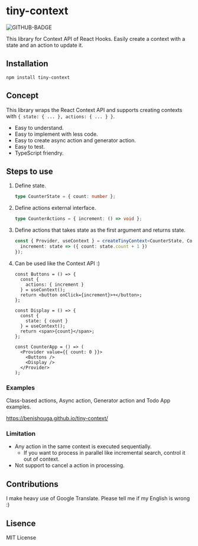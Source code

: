 # tiny-context

![GITHUB-BADGE](https://github.com/benishouga/tiny-context/workflows/Node.js%20CI/badge.svg)

This library for Context API of React Hooks. Easily create a context with a state and an action to update it.

## Installation

```
npm install tiny-context
```

## Concept

This library wraps the React Context API and supports creating contexts with `{ state: { ... }, actions: { ... } }`.

- Easy to understand.
- Easy to implement with less code.
- Easy to create async action and generator action.
- Easy to test.
- TypeScript friendry.

## Steps to use

1. Define state.
   ```ts
   type CounterState = { count: number };
   ```
2. Define actions external interface.
   ```ts
   type CounterActions = { increment: () => void };
   ```
3. Define actions that takes state as the first argument and returns state.
   ```ts
   const { Provider, useContext } = createTinyContext<CounterState, CounterActions>({
     increment: state => ({ count: state.count + 1 })
   });
   ```
4. Can be used like the Context API :)

   ```tsx
   const Buttons = () => {
     const {
       actions: { increment }
     } = useContext();
     return <button onClick={increment}>+</button>;
   };

   const Display = () => {
     const {
       state: { count }
     } = useContext();
     return <span>{count}</span>;
   };

   const CounterApp = () => (
     <Provider value={{ count: 0 }}>
       <Buttons />
       <Display />
     </Provider>
   );
   ```

### Examples

Class-based actions, Async action, Generator action and Todo App examples.

https://benishouga.github.io/tiny-context/

### Limitation

- Any action in the same context is executed sequentially.
  - If you want to process in parallel like incremental search, control it out of context.
- Not support to cancel a action in processing.

## Contributions

I make heavy use of Google Translate. Please tell me if my English is wrong :)

## Lisence

MIT License
